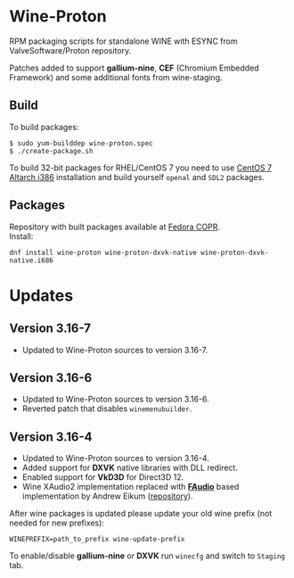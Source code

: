 # Wine-Proton
RPM packaging scripts for standalone WINE with ESYNC from ValveSoftware/Proton repository.
  
Patches added to support **gallium-nine**, **CEF** (Chromium Embedded Framework) and some additional fonts from wine-staging.
  
## Build
To build packages:
```shell
$ sudo yum-builddep wine-proton.spec
$ ./create-package.sh
```
  
To build 32-bit packages for RHEL/CentOS 7 you need to use [CentOS 7 Altarch i386](http://mirror.centos.org/altarch/7/isos/i386/) installation and build yourself `openal` and `SDL2` packages.

## Packages
Repository with built packages available at [Fedora COPR](https://copr.fedorainfracloud.org/coprs/leonmaxx/wine-proton/).  
Install:
```shell
dnf install wine-proton wine-proton-dxvk-native wine-proton-dxvk-native.i686
```

# Updates
## Version 3.16-7
- Updated to Wine-Proton sources to version 3.16-7.
## Version 3.16-6
- Updated to Wine-Proton sources to version 3.16-6.
- Reverted patch that disables `winemenubuilder`.
## Version 3.16-4
- Updated to Wine-Proton sources to version 3.16-4.
- Added support for **DXVK** native libraries with DLL redirect.
- Enabled support for **VkD3D** for Direct3D 12.
- Wine XAudio2 implementation replaced with **[FAudio](https://github.com/FNA-XNA/FAudio)** based implementation by Andrew Eikum ([repository](https://github.com/aeikum/wine/tree/faudio-fixups)).

After wine packages is updated please update your old wine prefix (not needed for new prefixes):
```
WINEPREFIX=path_to_prefix wine-update-prefix
```
  
To enable/disable **gallium-nine** or **DXVK** run `winecfg` and switch to `Staging` tab.
